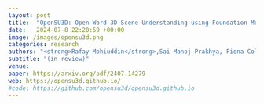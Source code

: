 ```yaml
---
layout: post
title:  "OpenSU3D: Open Word 3D Scene Understanding using Foundation Models"
date:   2024-07-8 22:20:59 +00:00
image: /images/opensu3d.png
categories: research
authors: "<strong>Rafay Mohiuddin</strong>,Sai Manoj Prakhya, Fiona Collins, Ziyuan Liu, Andre Borrmann"
subtitle: "(in review)"
venue: 
paper: https://arxiv.org/pdf/2407.14279
web: https://opensu3d.github.io/
#code: https://github.com/opensu3d/opensu3d.github.io
---
```


